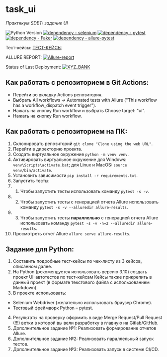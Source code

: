 # task_ui
_Практикум SDET: задание UI_


![Python Version](https://img.shields.io/badge/python-3.10-blue)
[![dependency - selenium](https://img.shields.io/badge/dependency-selenium-blue?logo=selenium&logoColor=white)](https://pypi.org/project/selenium)
[![dependency - pytest](https://img.shields.io/badge/dependency-pytest-blue?logo=pytest&logoColor=white)](https://pypi.org/project/pytest)
[![dependency - Faker](https://img.shields.io/badge/dependency-Faker-blue)](https://pypi.org/project/Faker)
[![dependency - allure-pytest](https://img.shields.io/badge/dependency-allure--pytest-blue?logo=qameta&logoColor=white)](https://pypi.org/project/allure-pytest)

Тест-кейсы: [ТЕСТ-КЕЙСЫ](https://github.com/Lipatnikova/BankingProject/blob/task_ui/TEST_CASES.md)

ALLURE REPORT: [![Allure-report](https://img.shields.io/badge/Allure%20Report-deployed-green)](https://lipatnikova.github.io/task_ui/)

Status of Last Deployment: [![XYZ_BANK](https://github.com/Lipatnikova/BankingProject/actions/workflows/xyz_bank_push.yml/badge.svg?branch=)](https://github.com/Lipatnikova/BankingProject/actions/workflows/xyz_bank_push.yml)

## Как работать с репозиторием в Git Actions:

- Перейти во вкладку Actions репозитория. 
- Выбрать All workflows -> Automated tests with Allure ("This workflow has a workflow_dispatch event trigger"). 
- Нажать на кнопку Run workflow и выбрать Choose target: "ui". 
- Нажать на кнопку Run workflow.

## Как работать с репозиторием на ПК:

1. Склонировать репозиторий `git clone "Clone using the web URL"`.
2. Перейти в директорию проекта.
3. Создать виртуальное окружение `python -m venv venv`.
4. Активировать виртуальное окружение для Windows: `venv\Scripts\activate.bat`; для Linux и MacOS: `source venv/bin/activate`.
5. Установить зависимости `pip install -r requirements.txt`.
6. Запустить тесты:
6. 1. Чтобы запустить тесты использовать команду `pytest -s -v`.
6. 2. Чтобы запустить тесты  с генерацией отчета Allure использовать команду `pytest -s -v --alluredir allure-results`.
6. 3. Чтобы запустить тесты  **параллельно** с генерацией отчета Allure использовать команду `pytest -s -v -n=2 --alluredir allure-results`.
7. Просмотреть отчет Allure `allure serve allure-results`.


## Задание для Python:

1. Составить подробные тест-кейсы по чек-листу из 3 кейсов, описанном далее.
2. На Python (рекомендуется использовать версию 3.10) создать проект UI-автотестов по тест-кейсам Кейсы также прикрепить в данный проект (в формате 
текстового файла с использованием Markdown).
3. В проекте использовать:
- Selenium Webdriver (желательно использовать браузер Chrome).
- Тестовый фреймворк Python – pytest.
4. Результаты на проверку оформить в виде Merge Request/Pull Request (!!!) ветки в которой 
вы вели разработку в главную на Gitlab/GitHub.
5. Дополнительное задание №1: Реализовать формирование отчетов Allure.
6. Дополнительное задание №2: Реализовать параллельный запуск тестов.
7. Дополнительное задание №3: Реализовать запуск в системе CI/CD.
